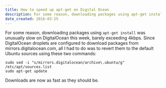 ```yaml
---
title: How to speed up apt-get on Digital Ocean
description: For some reason, downloading packages using apt-get install was unusually slow on DigitalOcean this week. The fix was really easy.
date_created: 2016-03-25
---
```


For some reason, downloading packages using `apt-get install` was unusually slow on DigitalOcean this week, barely exceeding 4kbps. Since DigitalOcean droplets are configured to download packages from mirrors.digitalocean.com, all I had to do was to revert them to the default Ubuntu sources using these two commands:

```
sudo sed -i "s/mirrors.digitalocean/archive\.ubuntu/g" /etc/apt/sources.list
sudo apt-get update

```

Downloads are now as fast as they should be.

